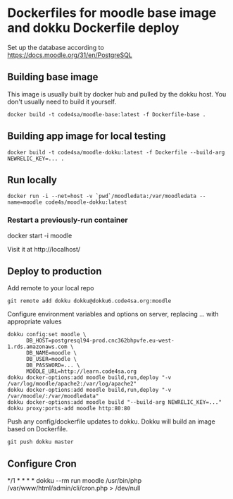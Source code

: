 # Dockerfiles for moodle base image and dokku Dockerfile deploy

Set up the database according to https://docs.moodle.org/31/en/PostgreSQL

## Building base image

This image is usually built by docker hub and pulled by the dokku host. You don't usually need to build it yourself.

```shell
docker build -t code4sa/moodle-base:latest -f Dockerfile-base .
```

## Building app image for local testing

```shell
docker build -t code4sa/moodle-dokku:latest -f Dockerfile --build-arg NEWRELIC_KEY=... .
```

## Run locally

```shell
docker run -i --net=host -v `pwd`/moodledata:/var/moodledata --name=moodle code4s/moodle-dokku:latest
```

### Restart a previously-run container

docker start -i moodle

Visit it at http://localhost/

## Deploy to production

Add remote to your local repo

    git remote add dokku dokku@dokku6.code4sa.org:moodle

Configure environment variables and options on server, replacing ... with appropriate values

```
dokku config:set moodle \
      DB_HOST=postgresql94-prod.cnc362bhpvfe.eu-west-1.rds.amazonaws.com \
      DB_NAME=moodle \
      DB_USER=moodle \
      DB_PASSWORD=... \
      MOODLE_URL=http://learn.code4sa.org
dokku docker-options:add moodle build,run,deploy "-v /var/log/moodle/apache2:/var/log/apache2"
dokku docker-options:add moodle build,run,deploy "-v /var/moodle/:/var/moodledata"
dokku docker-options:add moodle build "--build-arg NEWRELIC_KEY=..."
dokku proxy:ports-add moodle http:80:80
```

Push any config/dockerfile updates to dokku. Dokku will build an image based on Dockerfile.

    git push dokku master

## Configure Cron

*/1 * * * * dokku --rm run  moodle /usr/bin/php /var/www/html/admin/cli/cron.php > /dev/null